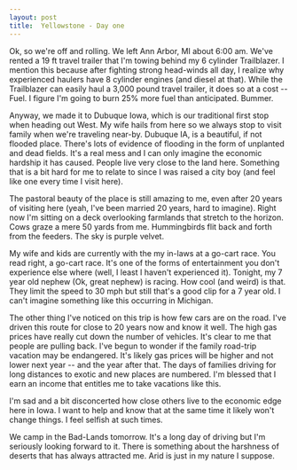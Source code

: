 ```yaml
---
layout: post
title:  Yellowstone - Day one
---
```

Ok, so we're off and rolling. We left Ann Arbor, MI about 6:00 am. We've rented a 19 ft travel trailer that I'm towing behind my 6 cylinder Trailblazer. I mention this because after fighting strong head-winds all day, I realize why experienced haulers have 8 cylinder engines (and diesel at that). While the Trailblazer can easily haul a 3,000 pound travel trailer, it does so at a cost -- Fuel. I figure I'm going to burn 25% more fuel than anticipated. Bummer.

Anyway, we made it to Dubuque Iowa, which is our traditional first stop when heading out West. My wife hails from here so we always stop to visit family when we're traveling near-by. Dubuque IA, is a beautiful, if not flooded place. There's lots of evidence of flooding in the form of unplanted and dead fields. It's a real mess and I can only imagine the economic hardship it has caused. People live very close to the land here. Something that is a bit hard for me to relate to since I was raised a city boy (and feel like one every time I visit here).

The pastoral beauty of the place is still amazing to me, even after 20 years of visiting here (yeah, I've been married 20 years, hard to imagine). Right now I'm sitting on a deck overlooking farmlands that stretch to the horizon. Cows graze a mere 50 yards from me. Hummingbirds flit back and forth from the feeders. The sky is purple velvet.

My wife and kids are currently with the my in-laws at a go-cart race. You read right, a go-cart race. It's one of the forms of entertainment you don't experience else where (well, I least I haven't experienced it). Tonight, my 7 year old nephew (Ok, great nephew) is racing. How cool (and weird) is that. They limit the speed to 30 mph but still that's a good clip for a 7 year old. I can't imagine something like this occurring in Michigan.

The other thing I've noticed on this trip is how few cars are on the road. I've driven this route for close to 20 years now and know it well. The high gas prices have really cut down the number of vehicles. It's clear to me that people are pulling back. I've begun to wonder if the family road-trip vacation may be endangered. It's likely gas prices will be higher and not lower next year -- and the year after that. The days of families driving for long distances to exotic and new places are numbered. I'm blessed that I earn an income that entitles me to take vacations like this.

I'm sad and a bit disconcerted how close others live to the economic edge here in Iowa. I want to help and know that at the same time it likely won't change things. I feel selfish at such times.

We camp in the Bad-Lands tomorrow. It's a long day of driving but I'm seriously looking forward to it. There is something about the harshness of deserts that has always attracted me. Arid is just in my nature I suppose.

